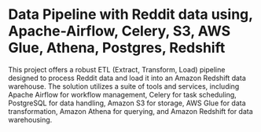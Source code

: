 # Data Pipeline with Reddit data using, Apache-Airflow, Celery, S3, AWS Glue, Athena, Postgres, Redshift

This project offers a robust ETL (Extract, Transform, Load) pipeline designed to process Reddit data and load it into an Amazon Redshift data warehouse. The solution utilizes a suite of tools and services, including Apache Airflow for workflow management, Celery for task scheduling, PostgreSQL for data handling, Amazon S3 for storage, AWS Glue for data transformation, Amazon Athena for querying, and Amazon Redshift for data warehousing.
